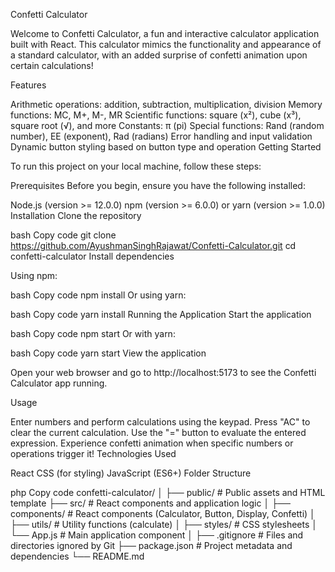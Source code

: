 Confetti Calculator

Welcome to Confetti Calculator, a fun and interactive calculator application built with React. This calculator mimics the functionality and appearance of a standard calculator, with an added surprise of confetti animation upon certain calculations!

Features

Arithmetic operations: addition, subtraction, multiplication, division
Memory functions: MC, M+, M-, MR
Scientific functions: square (x²), cube (x³), square root (√), and more
Constants: π (pi)
Special functions: Rand (random number), EE (exponent), Rad (radians)
Error handling and input validation
Dynamic button styling based on button type and operation
Getting Started

To run this project on your local machine, follow these steps:

Prerequisites
Before you begin, ensure you have the following installed:

Node.js (version >= 12.0.0)
npm (version >= 6.0.0) or yarn (version >= 1.0.0)
Installation
Clone the repository

bash
Copy code
git clone https://github.com/AyushmanSinghRajawat/Confetti-Calculator.git
cd confetti-calculator
Install dependencies

Using npm:

bash
Copy code
npm install
Or using yarn:

bash
Copy code
yarn install
Running the Application
Start the application

bash
Copy code
npm start
Or with yarn:

bash
Copy code
yarn start
View the application

Open your web browser and go to http://localhost:5173 to see the Confetti Calculator app running.

Usage

Enter numbers and perform calculations using the keypad.
Press "AC" to clear the current calculation.
Use the "=" button to evaluate the entered expression.
Experience confetti animation when specific numbers or operations trigger it!
Technologies Used

React
CSS (for styling)
JavaScript (ES6+)
Folder Structure

php
Copy code
confetti-calculator/
│
├── public/         # Public assets and HTML template
├── src/            # React components and application logic
│   ├── components/ # React components (Calculator, Button, Display, Confetti)
│   ├── utils/      # Utility functions (calculate)
│   ├── styles/     # CSS stylesheets
│   └── App.js      # Main application component
│
├── .gitignore      # Files and directories ignored by Git
├── package.json    # Project metadata and dependencies
└── README.md  
